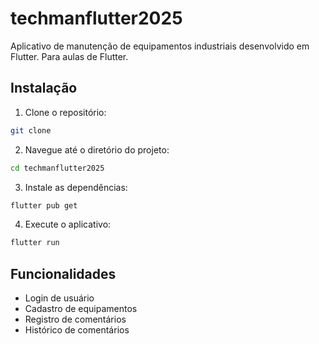 # techmanflutter2025

Aplicativo de manutenção de equipamentos industriais desenvolvido em Flutter. Para aulas de Flutter.

## Instalação
1. Clone o repositório:
```bash
git clone
```
2. Navegue até o diretório do projeto:
```bash
cd techmanflutter2025
```
3. Instale as dependências:
```bash
flutter pub get
```
4. Execute o aplicativo:
```bash
flutter run
```
## Funcionalidades
- Login de usuário
- Cadastro de equipamentos
- Registro de comentários
- Histórico de comentários
